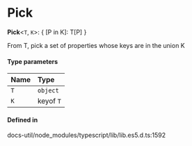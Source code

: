 # Pick

 **Pick**<`T`, `K`\>: { [P in K]: T[P] }

From T, pick a set of properties whose keys are in the union K

#### Type parameters

| Name | Type |
| :------ | :------ |
| `T` | `object` |
| `K` | keyof `T` |

#### Defined in

docs-util/node_modules/typescript/lib/lib.es5.d.ts:1592
